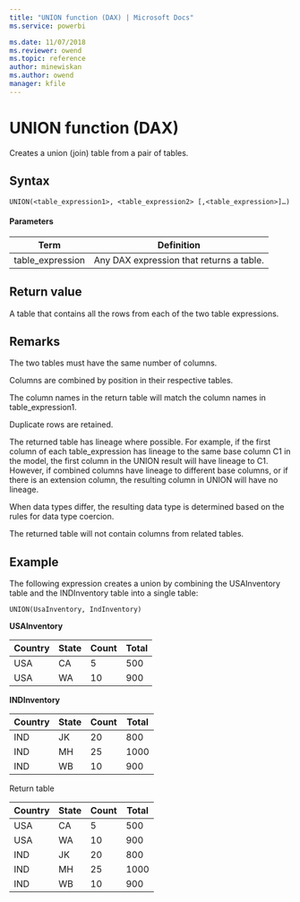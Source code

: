 ```yaml
---
title: "UNION function (DAX) | Microsoft Docs"
ms.service: powerbi 

ms.date: 11/07/2018
ms.reviewer: owend
ms.topic: reference
author: minewiskan
ms.author: owend
manager: kfile
---
```

# UNION function (DAX)
  
Creates a union (join) table from a pair of tables.  
  
## Syntax  
  
```dax
UNION(<table_expression1>, <table_expression2> [,<table_expression>]…)  
```
  
#### Parameters  
  
|Term|Definition|  
|--------|--------------|  
|table_expression|Any DAX expression that returns a table.|  
  
## Return value  
A table that contains all the rows from each of the two table expressions.  
  
## Remarks  
The two tables must have the same number of columns.  
  
Columns are combined by position in their respective tables.  
  
The column names in the return table will match the column names in table_expression1.  
  
Duplicate rows are retained.  
  
The returned table has lineage where possible. For example, if the first column of each table_expression has lineage to the same base column C1 in the model, the first column in the UNION result will have lineage to C1. However, if combined columns have lineage to different base columns, or if there is an extension column, the resulting column in UNION will have no lineage.  
  
When data types differ, the resulting data type is determined based on the rules for data type coercion.  
  
The returned table will not contain columns from related tables.  
  
## Example  
The following expression creates a union by combining the USAInventory table and the INDInventory table into a single table:  

```dax
UNION(UsaInventory, IndInventory)
```


**USAInventory**  
  
|Country|State|Count|Total|  
|-----------|---------|---------|---------|  
|USA|CA|5|500|  
|USA|WA|10|900|  
  
**INDInventory**  
  
|Country|State|Count|Total|  
|-----------|---------|---------|---------|  
|IND|JK|20|800|  
|IND|MH|25|1000|  
|IND|WB|10|900|  
  
Return table  
  
|Country|State|Count|Total|  
|-----------|---------|---------|---------|  
|USA|CA|5|500|  
|USA|WA|10|900|  
|IND|JK|20|800|  
|IND|MH|25|1000|  
|IND|WB|10|900|  
  
